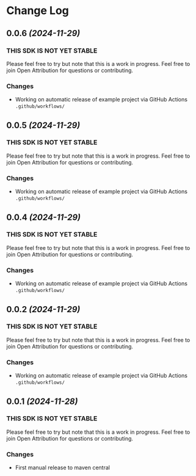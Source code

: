 # Change Log

## 0.0.6 *(2024-11-29)*

### THIS SDK IS NOT YET STABLE
Please feel free to try but note that this is a work in progress. Feel free to join Open Attribution for questions or contributing.

### Changes
- Working on automatic release of example project via GitHub Actions `.github/workflows/`


## 0.0.5 *(2024-11-29)*

### THIS SDK IS NOT YET STABLE
Please feel free to try but note that this is a work in progress. Feel free to join Open Attribution for questions or contributing.

### Changes
- Working on automatic release of example project via GitHub Actions `.github/workflows/`


## 0.0.4 *(2024-11-29)*

### THIS SDK IS NOT YET STABLE
Please feel free to try but note that this is a work in progress. Feel free to join Open Attribution for questions or contributing.
    
### Changes
- Working on automatic release of example project via GitHub Actions `.github/workflows/`


## 0.0.2 *(2024-11-29)*

### THIS SDK IS NOT YET STABLE 
Please feel free to try but note that this is a work in progress. Feel free to join Open Attribution for questions or contributing.

### Changes
- Working on automatic release of example project via GitHub Actions `.github/workflows/`


## 0.0.1 *(2024-11-28)*

### THIS SDK IS NOT YET STABLE
Please feel free to try but note that this is a work in progress. Feel free to join Open Attribution for questions or contributing.

### Changes
- First manual release to maven central

